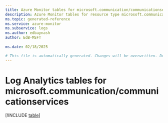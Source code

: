 ```yaml
---
title: Azure Monitor tables for microsoft.communication/communicationservices
description: Azure Monitor tables for resource type microsoft.communication/communicationservices
ms.topic: generated-reference
ms.service: azure-monitor
ms.subservice: logs
ms.author: edbaynash
author: EdB-MSFT
   
ms.date: 02/18/2025

# This file is automatically generated. Changes will be overwritten. Do not change this file directly.
---
```


# Log Analytics tables for microsoft.communication/communicationservices  

[!INCLUDE [table](~/reusable-content/ce-skilling/azure/includes/azure-monitor/reference/tables/microsoft-communication_communicationservices-include.md)]


